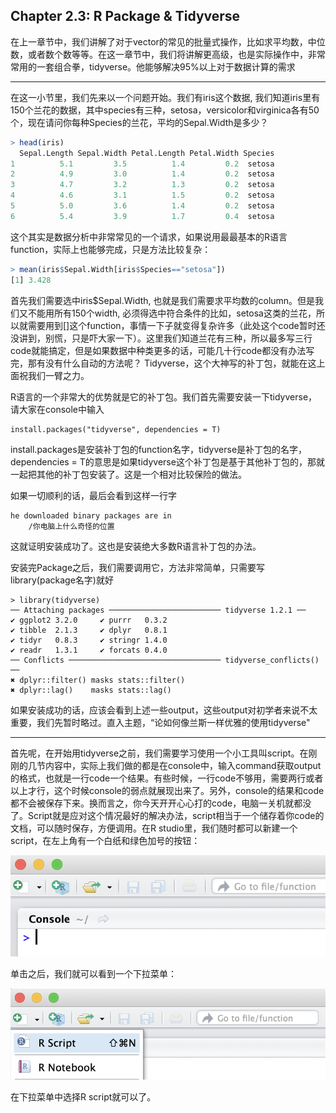 

## Chapter 2.3: R Package & Tidyverse

在上一章节中，我们讲解了对于vector的常见的批量式操作，比如求平均数，中位数，或者数个数等等。在这一章节中，我们将讲解更高级，也是实际操作中，非常常用的一套组合拳，tidyverse。他能够解决95%以上对于数据计算的需求



------



在这一小节里，我们先来以一个问题开始。我们有iris这个数据, 我们知道iris里有150个兰花的数据，其中species有三种，setosa，versicolor和virginica各有50个，现在请问你每种Species的兰花，平均的Sepal.Width是多少？

```R
> head(iris)
  Sepal.Length Sepal.Width Petal.Length Petal.Width Species
1          5.1         3.5          1.4         0.2  setosa
2          4.9         3.0          1.4         0.2  setosa
3          4.7         3.2          1.3         0.2  setosa
4          4.6         3.1          1.5         0.2  setosa
5          5.0         3.6          1.4         0.2  setosa
6          5.4         3.9          1.7         0.4  setosa
```

这个其实是数据分析中非常常见的一个请求，如果说用最最基本的R语言function，实际上也能够完成，只是方法比较复杂：

```R
> mean(iris$Sepal.Width[iris$Species=="setosa"])
[1] 3.428
```

首先我们需要选中iris$Sepal.Width, 也就是我们需要求平均数的column。但是我们又不能用所有150个width, 必须得选中符合条件的比如，setosa这类的兰花，所以就需要用到[]这个function，事情一下子就变得复杂许多（此处这个code暂时还没讲到，别慌，只是吓大家一下）。这里我们知道兰花有三种，所以最多写三行code就能搞定，但是如果数据中种类更多的话，可能几十行code都没有办法写完，那有没有什么自动的方法呢？ Tidyverse，这个大神写的补丁包，就能在这上面祝我们一臂之力。

R语言的一个非常大的优势就是它的补丁包。我们首先需要安装一下tidyverse，请大家在console中输入

```
install.packages("tidyverse", dependencies = T)
```

install.packages是安装补丁包的function名字，tidyverse是补丁包的名字，dependencies = T的意思是如果tidyverse这个补丁包是基于其他补丁包的，那就一起把其他的补丁包安装了。这是一个相对比较保险的做法。

如果一切顺利的话，最后会看到这样一行字

```
he downloaded binary packages are in
	/你电脑上什么奇怪的位置
```

这就证明安装成功了。这也是安装绝大多数R语言补丁包的办法。

安装完Package之后，我们需要调用它，方法非常简单，只需要写library(package名字)就好

```
> library(tidyverse)
── Attaching packages ───────────────────────── tidyverse 1.2.1 ──
✔ ggplot2 3.2.0     ✔ purrr   0.3.2
✔ tibble  2.1.3     ✔ dplyr   0.8.1
✔ tidyr   0.8.3     ✔ stringr 1.4.0
✔ readr   1.3.1     ✔ forcats 0.4.0
── Conflicts ────────────────────────────────── tidyverse_conflicts() ──
✖ dplyr::filter() masks stats::filter()
✖ dplyr::lag()    masks stats::lag()
```

如果安装成功的话，应该会看到上述一些output，这些output对初学者来说不太重要，我们先暂时略过。直入主题，“论如何像兰斯一样优雅的使用tidyverse"



------



首先呢，在开始用tidyverse之前，我们需要学习使用一个小工具叫script。在刚刚的几节内容中，实际上我们做的都是在console中，输入command获取output的格式，也就是一行code一个结果。有些时候，一行code不够用，需要两行或者以上才行，这个时候console的弱点就展现出来了。另外，console的结果和code都不会被保存下来。换而言之，你今天开开心心打的code，电脑一关机就都没了。Script就是应对这个情况最好的解决办法，script相当于一个储存着你code的文档，可以随时保存，方便调用。在R studio里，我们随时都可以新建一个script，在左上角有一个白纸和绿色加号的按钮：

![image](https://github.com/Yuz13001/Rtutorial/blob/master/Pics/script1.png)

单击之后，我们就可以看到一个下拉菜单：

![image](https://github.com/Yuz13001/Rtutorial/blob/master/Pics/script2.png)

在下拉菜单中选择R script就可以了。

